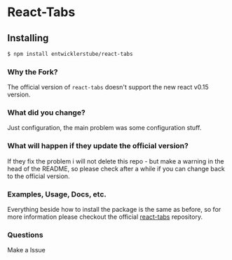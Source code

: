 # React-Tabs

## Installing
```bash
$ npm install entwicklerstube/react-tabs
```

### Why the Fork?
The official version of `react-tabs` doesn't support the new react v0.15 version.

### What did you change?
Just configuration, the main problem was some configuration stuff.

### What will happen if they update the official version?
If they fix the problem i will not delete this repo - but make a warning in the head of the README, so please check after a while if you can change back to the official version.

### Examples, Usage, Docs, etc.
Everything beside how to install the package is the same as before, so for more information please checkout the official [react-tabs](https://github.com/reactjs/react-tabs) repository.

### Questions
Make a Issue
